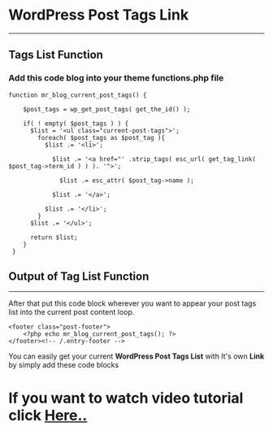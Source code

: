 # WordPress Post Tags Link
----------------------------

## Tags List Function

### Add this code blog into your theme functions.php file

```
function mr_blog_current_post_tags() {

    $post_tags = wp_get_post_tags( get_the_id() );

    if( ! empty( $post_tags ) ) {
      $list = '<ul class="current-post-tags">';
        foreach( $post_tags as $post_tag ){
          $list .= '<li>';

            $list .= '<a href="' .strip_tags( esc_url( get_tag_link( $post_tag->term_id ) ) ). '">';

              $list .= esc_attr( $post_tag->name );

            $list .= '</a>';

          $list .= '</li>';
        }
      $list .= '</ul>';

      return $list;
    }
 }
```

## Output of Tag List Function
------------------------------

After that put this code block wherever you want to appear your post tags list into the current post content loop.

```
<footer class="post-footer">
	<?php echo mr_blog_current_post_tags(); ?>
</footer><!-- /.entry-footer -->
```

You can easily get your current **WordPress Post Tags List** with It's own **Link** by simply add these code blocks

# If you want to watch video tutorial click [Here..](https://youtu.be/cLl7HzarWl0)

